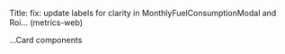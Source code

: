 Title: fix: update labels for clarity in MonthlyFuelConsumptionModal and Roi… (metrics-web)

…Card components
